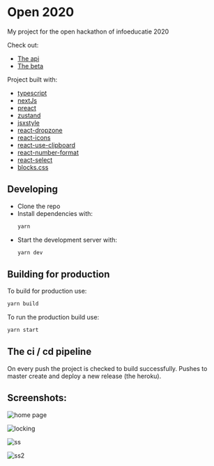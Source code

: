# Open 2020

My project for the open hackathon of infoeducatie 2020

Check out:

-   [The api](https://github.com/BlueGhostGH/open20api)
-   [The beta](https://doffybox.herokuapp.com/)

Project built with:

-   [typescript](https://www.typescriptlang.org/)
-   [nextJs](https://nextjs.org/)
-   [preact](https://preactjs.com/)
-   [zustand](https://github.com/react-spring/zustand)
-   [jsxstyle](https://github.com/jsxstyle/jsxstyle)
-   [react-dropzone](https://react-dropzone.js.org/)
-   [react-icons](https://react-icons.github.io/react-icons/)
-   [react-use-clipboard](https://github.com/danoc/react-use-clipboard)
-   [react-number-format](https://www.npmjs.com/package/react-number-format)
-   [react-select](https://www.npmjs.com/package/react-switch)
-   [blocks.css](https://thesephist.github.io/blocks.css/)

## Developing

-   Clone the repo
-   Install dependencies with:
    ```sh
    yarn
    ```
-   Start the development server with:
    ```sh
    yarn dev
    ```

## Building for production

To build for production use:

```sh
yarn build
```

To run the production build use:

```sh
yarn start
```

## The ci / cd pipeline

On every push the project is checked to build successfully. Pushes to master create and deploy a new release (the heroku).

## Screenshots:

![home page](https://cdn.discordapp.com/attachments/672889285438865453/738711948253986837/unknown.png)

![locking](https://cdn.discordapp.com/attachments/672889285438865453/738712174784020510/unknown.png)

![ss](https://cdn.discordapp.com/attachments/672889285438865453/738712444742139984/unknown.png)

![ss2](https://media.discordapp.net/attachments/672889285438865453/738712487062536234/unknown.png?width=1418&height=683)
